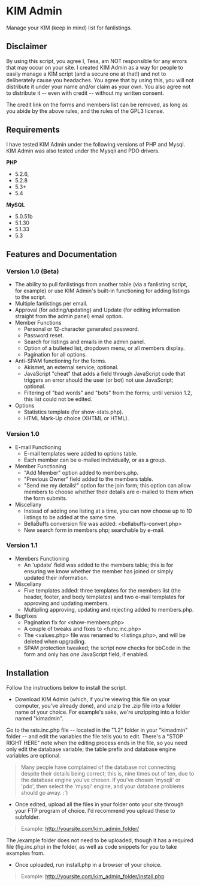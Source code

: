 # KIM Admin
Manage your KIM (keep in mind) list for fanlistings.

## Disclaimer
By using this script, you agree I, Tess, am NOT responsible for any errors that may occur on your site. I created KIM Admin as a way for people to easily manage a KIM script (and a secure one at that!) and not to deliberately cause you headaches. You agree that by using this, you will not distribute it under your name and/or claim as your own. You also agree not to distribute it -- even with credit -- without my written consent.

The credit link on the forms and members list can be removed, as long as you abide by the above rules, and the rules of the GPL3 license.

## Requirements
I have tested KIM Admin under the following versions of PHP and Mysql. KIM Admin was also tested under the Mysqli and PDO drivers.

**PHP** 
* 5.2.6,
* 5.2.8
* 5.3+
* 5.4

**MySQL**
* 5.0.51b
* 5.1.30
* 5.1.33
* 5.3

## Features and Documentation
### Version 1.0 (Beta)
* The ability to pull fanlistings from another table (via a fanlisting script, for example) or use KIM Admin's built-in functioning for adding listings to the script.
* Multiple fanlistings per email.
* Approval (for adding/updating) and Update (for editing information straight from the admin panel) email option.
* Member Functions
  * Personal or 12-character generated password.
  * Password reset.
  * Search for listings and emails in the admin panel.
  * Option of a bulleted list, dropdown menu, or all members display.
  * Pagination for all options.
* Anti-SPAM functioning for the forms.
  * Akismet, an external service; optional.
  * JavaScript "cheat" that adds a field through JavaScript code that triggers an error should the user (or bot) not use JavaScript; optional.
  * Filtering of "bad words" and "bots" from the forms; until version 1.2, this list could not be edited.
* Options
  * Statistics template (for show-stats.php).
  * HTML Mark-Up choice (XHTML or HTML).

### Version 1.0
* E-mail Functioning
  * E-mail templates were added to options table.
  * Each member can be e-mailed individually, or as a group.
* Member Functioning
  * "Add Member" option added to members.php.
  * "Previous Owner" field added to the members table.
  * "Send me my details!" option for the join form; this option can allow members to choose whether their details are e-mailed to them when the form submits.
* Miscellany
  * Instead of adding one listing at a time, you can now choose up to 10 listings to be added at the same time.
  * BellaBuffs conversion file was added: <bellabuffs-convert.php>
  * New search form in members.php; searchable by e-mail.

### Version 1.1
* Members Functioning
  * An 'update' field was added to the members table; this is for ensuring we know whether the member has joined or simply updated their information.
* Miscellany
  * Five templates added: three templates for the members list (the header, footer, and body templates) and two e-mail templates for approving and updating members.
  * Multipling approving, updating and rejecting added to members.php.
* Bugfixes
  * Pagination fix for <show-members.php>
  * A couple of tweaks and fixes to <func.inc.php>
  * The <values.php> file was renamed to <listings.php>, and will be deleted when upgrading.
  * SPAM protection tweaked; the script now checks for bbCode in the form and only has *one* JavaScript field, if enabled.

## Installation
Follow the instructions below to install the script.

* Download KIM Admin (which, if you're viewing this file on your computer, you've already done), and unzip the .zip file into a folder name of your choice. For example's sake, we're unzipping into a folder named "kimadmin".

Go to the rats.inc.php file -- located in the "1.2" folder in your "kimadmin" folder -- and edit the variables the file tells you to edit. There's a "STOP RIGHT HERE" note when the editing process ends in the file, so you need only edit the database variable; the table prefix and database engine variables are optional.

> Many people have complained of the database not connecting despite their details being correct; this is, nine times out of ten, due to the database engine you've chosen. If you've chosen 'mysqli' or 'pdo', then select the 'mysql' engine, and your database problems should go away. :')

* Once edited, upload all the files in your folder onto your site through your FTP program of choice. I'd recommend you upload these to subfolder.

> Example: http://yoursite.com/kim_admin_folder/

The /example folder does not need to be uploaded, though it has a required file (fig.inc.php) in the folder, as well as code snippets for you to take examples from.

* Once uploaded, run install.php in a browser of your choice.
 
> Example: http://yoursite.com/kim_admin_folder/install.php
